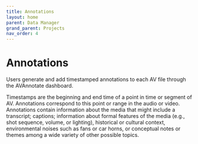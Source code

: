 ```yaml
---
title: Annotations
layout: home
parent: Data Manager
grand_parent: Projects
nav_order: 4
---
```

# Annotations

Users generate and add timestamped annotations to each AV file through the AVAnnotate dashboard. 

Timestamps are the beginning and end time of a point in time or segment of AV. Annotations correspond to this point or range in the audio or video. Annotations contain information about the media that might include a transcript; captions; information about formal features of the media (e.g., shot sequence, volume, or lighting), historical or cultural context, environmental noises such as fans or car horns, or conceptual notes or themes among a wide variety of other possible topics. 
